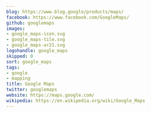 ```yaml
---
blog: https://www.blog.google/products/maps/
facebook: https://www.facebook.com/GoogleMaps/
github: googlemaps
images:
- google_maps-icon.svg
- google_maps-tile.svg
- google_maps-ar21.svg
logohandle: google_maps
skipped: 0
sort: google_maps
tags:
- google
- mapping
title: Google Maps
twitter: googlemaps
website: https://maps.google.com/
wikipedia: https://en.wikipedia.org/wiki/Google_Maps
---
```

